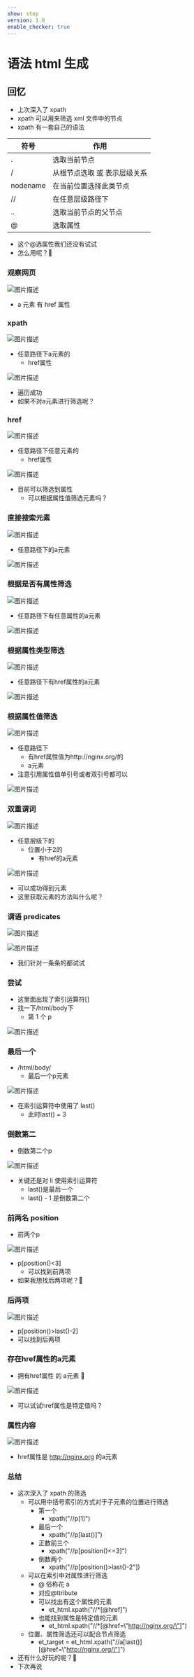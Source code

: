 ```yaml
---
show: step
version: 1.0
enable_checker: true
---
```


# 语法 html 生成

## 回忆

- 上次深入了 xpath
- xpath 可以用来筛选 xml 文件中的节点
- xpath 有一套自己的语法


| 符号 | 作用 |
| --- | --- |
| . | 选取当前节点 |
|  / | 从根节点选取 或 表示层级关系 |
| nodename | 在当前位置选择此类节点 | 
| // | 在任意层级路径下 |
| .. | 选取当前节点的父节点 | 
| @ | 选取属性 |

- 这个@选属性我们还没有试试
- 怎么用呢？🤔

### 观察网页

![图片描述](https://doc.shiyanlou.com/courses/uid1190679-20221127-1669541813289)

- a 元素 有 href 属性

### xpath

![图片描述](https://doc.shiyanlou.com/courses/uid1190679-20221203-1670027314021)

- 任意路径下a元素的
	- href属性

![图片描述](https://doc.shiyanlou.com/courses/uid1190679-20221127-1669542041751)

- 遍历成功
- 如果不对a元素进行筛选呢？

### href

![图片描述](https://doc.shiyanlou.com/courses/uid1190679-20221127-1669542128636)

- 任意路径下任意元素的
	- href属性

![图片描述](https://doc.shiyanlou.com/courses/uid1190679-20221127-1669542166221)

- 目前可以筛选到属性
	- 可以根据属性值筛选元素吗？

### 直接搜索元素

![图片描述](https://doc.shiyanlou.com/courses/uid1190679-20221203-1670027535333)

- 任意路径下的a元素

![图片描述](https://doc.shiyanlou.com/courses/uid1190679-20221203-1670027552580)

### 根据是否有属性筛选

![图片描述](https://doc.shiyanlou.com/courses/uid1190679-20221203-1670027653580)

- 任意路径下有任意属性的a元素

![图片描述](https://doc.shiyanlou.com/courses/uid1190679-20221203-1670027673635)

### 根据属性类型筛选

![图片描述](https://doc.shiyanlou.com/courses/uid1190679-20221203-1670027751966)

- 任意路径下有href属性的a元素

![图片描述](https://doc.shiyanlou.com/courses/uid1190679-20221203-1670027759394)

### 根据属性值筛选

![图片描述](https://doc.shiyanlou.com/courses/uid1190679-20221203-1670027868489)

- 任意路径下
	- 有href属性值为http://nginx.org/的
	- a元素
- 注意引用属性值单引号或者双引号都可以

![图片描述](https://doc.shiyanlou.com/courses/uid1190679-20221127-1669542517451)

### 双重谓词

![图片描述](https://doc.shiyanlou.com/courses/uid1190679-20221203-1670029048298)

- 任意层级下的
	- 位置小于2的
		- 有href的a元素

![图片描述](https://doc.shiyanlou.com/courses/uid1190679-20221203-1670029184013)

- 可以成功得到元素
- 这里获取元素的方法叫什么呢？

### 谓语 predicates

![图片描述](https://doc.shiyanlou.com/courses/uid1190679-20221203-1670028229949)

![图片描述](https://doc.shiyanlou.com/courses/uid1190679-20210902-1630552360248)

- 我们针对一条条的都试试

### 尝试

- 这里面出现了索引运算符[]
- 找一下/html/body下	
	- 第 1 个 p

![图片描述](https://doc.shiyanlou.com/courses/uid1190679-20221127-1669542698464)


### 最后一个

- /html/body/
	- 最后一个p元素

![图片描述](https://doc.shiyanlou.com/courses/uid1190679-20221127-1669542854651)

- 在索引运算符中使用了 last()
	- 此时last() = 3


### 倒数第二

- 倒数第二个p

![图片描述](https://doc.shiyanlou.com/courses/uid1190679-20221127-1669542974392)

- 关键还是对 li 使用索引运算符
  - last()是最后一个
  - last() - 1 是倒数第二个

### 前两名 position

- 前两个p

![图片描述](https://doc.shiyanlou.com/courses/uid1190679-20221127-1669543060055)

- p[position()<3]
	- 可以找到前两项
- 如果我想找后两项呢？🤔

### 后两项 

![图片描述](https://doc.shiyanlou.com/courses/uid1190679-20221203-1670028432090)

- p[position()>last()-2]
- 可以找到后两项

### 存在href属性的a元素

- 拥有href属性 的 a元素 🤪

![图片描述](https://doc.shiyanlou.com/courses/uid1190679-20221127-1669546658719)


- 可以试试href属性是特定值吗？

### 属性内容

![图片描述](https://doc.shiyanlou.com/courses/uid1190679-20221127-1669546941736)

- href属性是 http://nginx.org 的a元素

### 总结

- 这次深入了 xpath 的筛选
  - 可以用中括号索引的方式对于子元素的位置进行筛选
    - 第一个
      - xpath("//p[1]")
    - 最后一个
      - xpath("//p[last()]")
    - 正数前三个
      - xpath("//p[position()<=3]")
    - 倒数两个
      - xpath("//p[position()>last()-2"])
  - 可以在索引中对属性进行筛选
    - @ 俗称花 a
    - 对应@ttribute
    - 可以找出有这个属性的元素
      - et_html.xpath("//*[@href]")
    - 也能找到属性是特定值的元素
      - et_html.xpath("//*[@href=\\"http://nginx.org/\"]")
  - 位置、属性筛选还可以配合节点筛选
    - et_target = et_html.xpath("//a[last()][@href=\\"http://nginx.org/\"]")
- 还有什么好玩的呢？🤔
- 下次再说
